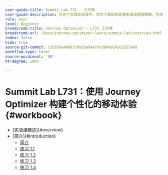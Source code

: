 ```yaml
---
user-guide-title: Summit Lab 731 - 工作簿
user-guide-description: 在这个实践实验课中，您将了解如何实施多渠道营销策略，包括应用程序内营销活动、推送通知、短信以及电子邮件消息传送营销活动和 Adobe Journey Optimizer 中的历程。
role: User
level: Beginner
breadcrumb-title: Journey Optimizer - L731 工作簿
breadcrumb-url: /docs/journey-optimizer-learn/summit-lab/overview.html
index: false
hide: true
source-git-commit: c35b58a488d37d0cba9aa79cdb04924162655a68
workflow-type: tm+mt
source-wordcount: '59'
ht-degree: 100%

---
```



# Summit Lab L731：使用 Journey Optimizer 构建个性化的移动体验 {#workbook}

+ [实验课概述]{#overview}
+ [简介]{#introduction}
   + [简介](/help/l731-lab-workbook/Introduction/introduction.md)
   + [练习 1.1](/help/l731-lab-workbook/Introduction/exercise-1-1.md)
   + [练习 1.2](/help/l731-lab-workbook/Introduction/exercise-1-2.md)
   + [练习 1.3](/help/l731-lab-workbook/Introduction/exercise-1-3.md)
   + [练习 1.4](/help/l731-lab-workbook/Introduction/exercise-1-4.md)
